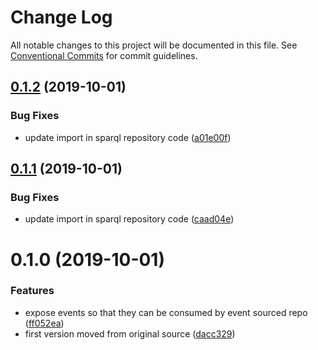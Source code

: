 # Change Log

All notable changes to this project will be documented in this file.
See [Conventional Commits](https://conventionalcommits.org) for commit guidelines.

## [0.1.2](https://github.com/tpluscode/fun-ddr/compare/@tpluscode/fun-ddr-sparql-graph-repository@0.1.1...@tpluscode/fun-ddr-sparql-graph-repository@0.1.2) (2019-10-01)


### Bug Fixes

* update import in sparql repository code ([a01e00f](https://github.com/tpluscode/fun-ddr/commit/a01e00f))





## [0.1.1](https://github.com/tpluscode/fun-ddr/compare/@tpluscode/fun-ddr-sparql-graph-repository@0.1.0...@tpluscode/fun-ddr-sparql-graph-repository@0.1.1) (2019-10-01)


### Bug Fixes

* update import in sparql repository code ([caad04e](https://github.com/tpluscode/fun-ddr/commit/caad04e))





# 0.1.0 (2019-10-01)


### Features

* expose events so that they can be consumed by event sourced repo ([ff052ea](https://github.com/tpluscode/fun-ddr/commit/ff052ea))
* first version moved from original source ([dacc329](https://github.com/tpluscode/fun-ddr/commit/dacc329))
